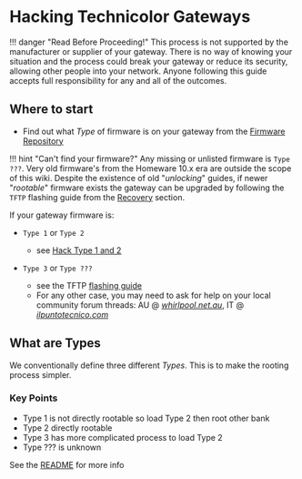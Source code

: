 # Hacking Technicolor Gateways

!!! danger "Read Before Proceeding!"
    This process is not supported by the manufacturer or supplier of your gateway.
    There is no way of knowing your situation and the process could break your gateway or reduce its security, allowing other people into your network.
    Anyone following this guide accepts full responsibility for any and all of the outcomes.

## Where to start

- Find out what *Type* of firmware is on your gateway from the [Firmware Repository](Firmware%20Repository/)

!!! hint "Can't find your firmware?"
    Any missing or unlisted firmware is `Type ???`. Very old firmware's from the Homeware 10.x era are outside the scope of this wiki. Despite the existence of old "*unlocking*" guides, if newer "*rootable*" firmware exists the gateway can be upgraded by following the `TFTP` flashing guide from the [Recovery](Recovery/#boot-p-recovery-mode-tftp-flashing) section.

If your gateway firmware is:

- `Type 1` or `Type 2`
  - see [Hack Type 1 and 2](Hack%20Type%201&2/)

- `Type 3` or `Type ???`
  - see the TFTP [flashing guide](Recovery/#boot-p-recovery-mode-tftp-flashing)
  - For any other case, you may need to ask for help on your local community forum threads: AU @ [*whirlpool.net.au*](https://forums.whirlpool.net.au/thread/9vxxl849), IT @ [*ilpuntotecnico.com*](https://www.ilpuntotecnico.com/forum/index.php/board,9.0.html)

## What are Types

We conventionally define three different *Types*. This is to make the rooting process simpler.

### Key Points

- Type 1 is not directly rootable so load Type 2  then root other bank
- Type 2 directly rootable
- Type 3 has more complicated process to load Type 2
- Type ??? is unknown

See the [README](https://github.com/kevdagoat/hack-technicolor/blob/master/README.md) for more info
